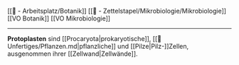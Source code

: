 [[📝 - Arbeitsplatz/Botanik]] [[📄 - Zettelstapel/Mikrobiologie/Mikrobiologie]] [[VO Botanik]] [[VO Mikrobiologie]] 

---

**Protoplasten** sind [[Procaryota|prokaryotische]], [[📂Unfertiges/Pflanzen.md|pflanzliche]] und [[Pilze|Pilz-]]Zellen, ausgenommen ihrer [[Zellwand|Zellwände]].
